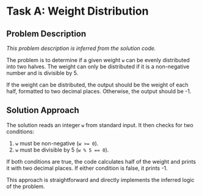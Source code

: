 # Task A: Weight Distribution

## Problem Description

*This problem description is inferred from the solution code.*

The problem is to determine if a given weight `w` can be evenly distributed into two halves. The weight can only be distributed if it is a non-negative number and is divisible by 5.

If the weight can be distributed, the output should be the weight of each half, formatted to two decimal places. Otherwise, the output should be -1.

## Solution Approach

The solution reads an integer `w` from standard input. It then checks for two conditions:
1.  `w` must be non-negative (`w >= 0`).
2.  `w` must be divisible by 5 (`w % 5 == 0`).

If both conditions are true, the code calculates half of the weight and prints it with two decimal places. If either condition is false, it prints -1.

This approach is straightforward and directly implements the inferred logic of the problem.
